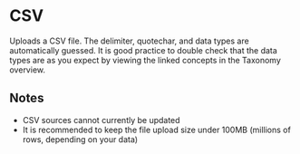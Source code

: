 # CSV

Uploads a CSV file. The delimiter, quotechar, and data types are automatically guessed. It is good practice to double
check that the data types are as you expect by viewing the linked concepts in the Taxonomy overview.

## Notes
- CSV sources cannot currently be updated
- It is recommended to keep the file upload size under 100MB (millions of rows, depending on your data)

